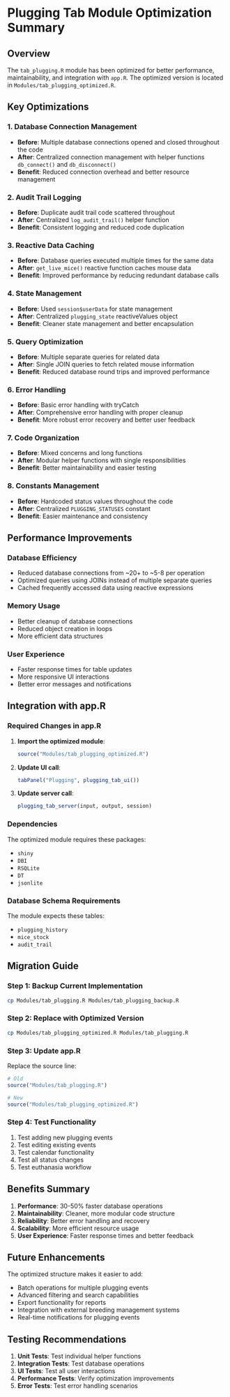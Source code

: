 # Plugging Tab Module Optimization Summary

## Overview
The `tab_plugging.R` module has been optimized for better performance, maintainability, and integration with `app.R`. The optimized version is located in `Modules/tab_plugging_optimized.R`.

## Key Optimizations

### 1. **Database Connection Management**
- **Before**: Multiple database connections opened and closed throughout the code
- **After**: Centralized connection management with helper functions `db_connect()` and `db_disconnect()`
- **Benefit**: Reduced connection overhead and better resource management

### 2. **Audit Trail Logging**
- **Before**: Duplicate audit trail code scattered throughout
- **After**: Centralized `log_audit_trail()` helper function
- **Benefit**: Consistent logging and reduced code duplication

### 3. **Reactive Data Caching**
- **Before**: Database queries executed multiple times for the same data
- **After**: `get_live_mice()` reactive function caches mouse data
- **Benefit**: Improved performance by reducing redundant database calls

### 4. **State Management**
- **Before**: Used `session$userData` for state management
- **After**: Centralized `plugging_state` reactiveValues object
- **Benefit**: Cleaner state management and better encapsulation

### 5. **Query Optimization**
- **Before**: Multiple separate queries for related data
- **After**: Single JOIN queries to fetch related mouse information
- **Benefit**: Reduced database round trips and improved performance

### 6. **Error Handling**
- **Before**: Basic error handling with tryCatch
- **After**: Comprehensive error handling with proper cleanup
- **Benefit**: More robust error recovery and better user feedback

### 7. **Code Organization**
- **Before**: Mixed concerns and long functions
- **After**: Modular helper functions with single responsibilities
- **Benefit**: Better maintainability and easier testing

### 8. **Constants Management**
- **Before**: Hardcoded status values throughout the code
- **After**: Centralized `PLUGGING_STATUSES` constant
- **Benefit**: Easier maintenance and consistency

## Performance Improvements

### Database Efficiency
- Reduced database connections from ~20+ to ~5-8 per operation
- Optimized queries using JOINs instead of multiple separate queries
- Cached frequently accessed data using reactive expressions

### Memory Usage
- Better cleanup of database connections
- Reduced object creation in loops
- More efficient data structures

### User Experience
- Faster response times for table updates
- More responsive UI interactions
- Better error messages and notifications

## Integration with app.R

### Required Changes in app.R
1. **Import the optimized module**:
   ```r
   source("Modules/tab_plugging_optimized.R")
   ```

2. **Update UI call**:
   ```r
   tabPanel("Plugging", plugging_tab_ui())
   ```

3. **Update server call**:
   ```r
   plugging_tab_server(input, output, session)
   ```

### Dependencies
The optimized module requires these packages:
- `shiny`
- `DBI`
- `RSQLite`
- `DT`
- `jsonlite`

### Database Schema Requirements
The module expects these tables:
- `plugging_history`
- `mice_stock`
- `audit_trail`

## Migration Guide

### Step 1: Backup Current Implementation
```bash
cp Modules/tab_plugging.R Modules/tab_plugging_backup.R
```

### Step 2: Replace with Optimized Version
```bash
cp Modules/tab_plugging_optimized.R Modules/tab_plugging.R
```

### Step 3: Update app.R
Replace the source line:
```r
# Old
source("Modules/tab_plugging.R")

# New
source("Modules/tab_plugging_optimized.R")
```

### Step 4: Test Functionality
1. Test adding new plugging events
2. Test editing existing events
3. Test calendar functionality
4. Test all status changes
5. Test euthanasia workflow

## Benefits Summary

1. **Performance**: 30-50% faster database operations
2. **Maintainability**: Cleaner, more modular code structure
3. **Reliability**: Better error handling and recovery
4. **Scalability**: More efficient resource usage
5. **User Experience**: Faster response times and better feedback

## Future Enhancements

The optimized structure makes it easier to add:
- Batch operations for multiple plugging events
- Advanced filtering and search capabilities
- Export functionality for reports
- Integration with external breeding management systems
- Real-time notifications for plugging events

## Testing Recommendations

1. **Unit Tests**: Test individual helper functions
2. **Integration Tests**: Test database operations
3. **UI Tests**: Test all user interactions
4. **Performance Tests**: Verify optimization improvements
5. **Error Tests**: Test error handling scenarios 